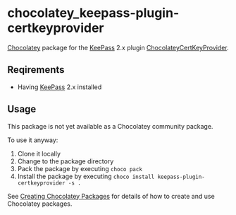 # chocolatey_keepass-plugin-certkeyprovider

[Chocolatey](https://chocolatey.org/) package for the [KeePass](https://keepass.info/) 2.x plugin [ChocolateyCertKeyProvider](https://keepass.info/plugins.html#certkeyprov).

## Reqirements

* Having [KeePass](https://keepass.info/) 2.x installed

## Usage

This package is not yet available as a Chocolatey community package.

To use it anyway:

1. Clone it locally
1. Change to the package directory
1. Pack the package by executing `choco pack`
1. Install the package by executing `choco install keepass-plugin-certkeyprovider -s .`

See [Creating Chocolatey Packages](https://chocolatey.org/docs/create-packages) for details of how to create and use Chocolatey packages.
